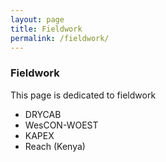 ```yaml
---
layout: page
title: Fieldwork
permalink: /fieldwork/
---
```

### Fieldwork

This page is dedicated to fieldwork

- DRYCAB
- WesCON-WOEST
- KAPEX
- Reach (Kenya)
